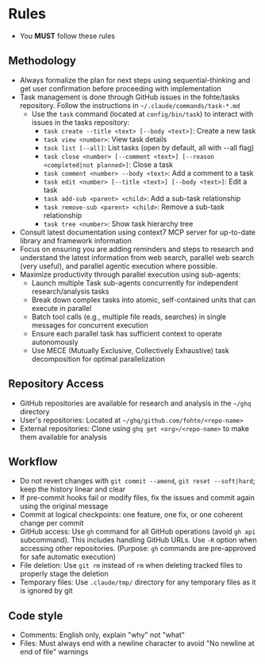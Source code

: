 # Rules

- You **MUST** follow these rules

## Methodology

- Always formalize the plan for next steps using sequential-thinking and get user confirmation before proceeding with implementation
- Task management is done through GitHub issues in the fohte/tasks repository. Follow the instructions in `~/.claude/commands/task-*.md`
  - Use the `task` command (located at `config/bin/task`) to interact with issues in the tasks repository:
    - `task create --title <text> [--body <text>]`: Create a new task
    - `task view <number>`: View task details
    - `task list [--all]`: List tasks (open by default, all with --all flag)
    - `task close <number> [--comment <text>] [--reason <completed|not planned>]`: Close a task
    - `task comment <number> --body <text>`: Add a comment to a task
    - `task edit <number> [--title <text>] [--body <text>]`: Edit a task
    - `task add-sub <parent> <child>`: Add a sub-task relationship
    - `task remove-sub <parent> <child>`: Remove a sub-task relationship
    - `task tree <number>`: Show task hierarchy tree
- Consult latest documentation using context7 MCP server for up-to-date library and framework information
- Focus on ensuring you are adding reminders and steps to research and understand the latest information from web search, parallel web search (very useful), and parallel agentic execution where possible.
- Maximize productivity through parallel execution using sub-agents:
  - Launch multiple Task sub-agents concurrently for independent research/analysis tasks
  - Break down complex tasks into atomic, self-contained units that can execute in parallel
  - Batch tool calls (e.g., multiple file reads, searches) in single messages for concurrent execution
  - Ensure each parallel task has sufficient context to operate autonomously
  - Use MECE (Mutually Exclusive, Collectively Exhaustive) task decomposition for optimal parallelization

## Repository Access

- GitHub repositories are available for research and analysis in the `~/ghq` directory
- User's repositories: Located at `~/ghq/github.com/fohte/<repo-name>`
- External repositories: Clone using `ghq get <org>/<repo-name>` to make them available for analysis

## Workflow

- Do not revert changes with `git commit --amend`, `git reset --soft|hard`; keep the history linear and clear
- If pre-commit hooks fail or modify files, fix the issues and commit again using the original message
- Commit at logical checkpoints: one feature, one fix, or one coherent change per commit
- GitHub access: Use `gh` command for all GitHub operations (avoid `gh api` subcommand). This includes handling GitHub URLs. Use `-R` option when accessing other repositories. (Purpose: `gh` commands are pre-approved for safe automatic execution)
- File deletion: Use `git rm` instead of `rm` when deleting tracked files to properly stage the deletion
- Temporary files: Use `.claude/tmp/` directory for any temporary files as it is ignored by git

## Code style

- Comments: English only, explain "why" not "what"
- Files: Must always end with a newline character to avoid "No newline at end of file" warnings
